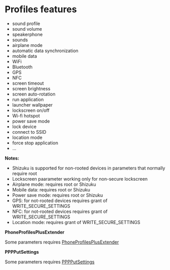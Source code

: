 Profiles features
======================

- sound profile
- sound volume
- speakerphone
- sounds
- airplane mode
- automatic data synchronization
- mobile data
- WiFi
- Bluetooth
- GPS
- NFC
- screen timeout
- screen brightness
- screen auto-rotation
- run application
- launcher wallpaper
- lockscreen on/off
- Wi-fi hotspot
- power save mode
- lock device
- connect to SSID
- location mode
- force stop application
- ...

__Notes:__
- Shizuku is supported for non-rooted devices in parameters that normally require root
- Lockscreen paarameter working only for non-secure lockscreen
- Airplane mode: requires root or Shizuku
- Mobile data: requires root or Shizuku 
- Power save mode: requires root or Shizuku
- GPS: for not-rooted devices requires grant of WRITE_SECURE_SETTINGS
- NFC: for not-rooted devices requires grant of WRITE_SECURE_SETTINGS
- Location mode: requires grant of WRITE_SECURE_SETTINGS

__PhoneProfilesPlusExtender__

Some parameters requires [PhoneProfilesPlusExtender](https://github.com/henrichg/PhoneProfilesPlusExtender)

__PPPPutSettings__

Some parameters requires [PPPPutSettings](https://github.com/henrichg/PPPPutSettings)
